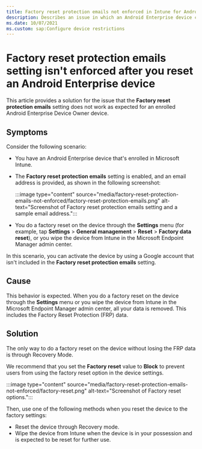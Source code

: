 ```yaml
---
title: Factory reset protection emails not enforced in Intune for Android
description: Describes an issue in which an Android Enterprise device can be activated by using a Google account that isn't included in the factory reset protection email message setting.
ms.date: 10/07/2021
ms.custom: sap:Configure device restrictions
---
```

# Factory reset protection emails setting isn't enforced after you reset an Android Enterprise device

This article provides a solution for the issue that the **Factory reset protection emails** setting does not work as expected for an enrolled Android Enterprise Device Owner device.

## Symptoms

Consider the following scenario:

- You have an Android Enterprise device that's enrolled in Microsoft Intune.
- The **Factory reset protection emails** setting is enabled, and an email address is provided, as shown in the following screenshot:

  :::image type="content" source="media/factory-reset-protection-emails-not-enforced/factory-reset-protection-emails.png" alt-text="Screenshot of Factory reset protection emails setting and a sample email address.":::

- You do a factory reset on the device through the **Settings** menu (for example, tap **Settings** > **General management** > **Reset** > **Factory data reset**), or you wipe the device from Intune in the Microsoft Endpoint Manager admin center.

In this scenario, you can activate the device by using a Google account that isn't included in the **Factory reset protection emails** setting.

## Cause

This behavior is expected. When you do a factory reset on the device through the **Settings** menu or you wipe the device from Intune in the Microsoft Endpoint Manager admin center, all your data is removed. This includes the Factory Reset Protection (FRP) data.

## Solution

The only way to do a factory reset on the device without losing the FRP data is through Recovery Mode.

We recommend that you set the **Factory reset** value to **Block** to prevent users from using the factory reset option in the device settings.

:::image type="content" source="media/factory-reset-protection-emails-not-enforced/factory-reset.png" alt-text="Screenshot of Factory reset options.":::

Then, use one of the following methods when you reset the device to the factory settings:

- Reset the device through Recovery mode.
- Wipe the device from Intune when the device is in your possession and is expected to be reset for further use.
